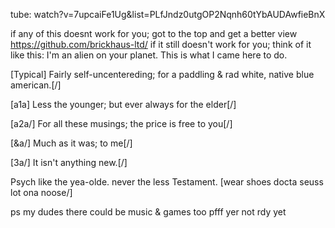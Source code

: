 tube: 
watch?v=7upcaiFe1Ug&list=PLfJndz0utgOP2Nqnh60tYbAUDAwfieBnX


if any of this doesnt work for you; got to the top and get a better view https://github.com/brickhaus-ltd/
if it still doesn't work for you; think of it like this: I'm an alien on your planet. This is what I came here to do.

[Typical] Fairly self-uncentereding; for a paddling & rad white, native blue american.[/]

[a1a] Less the younger; but ever always for the elder[/]

[a2a/] For all these musings; the price is free to you[/]

[&a/] Much as it was; to me[/]

[3a/] It isn't anything new.[/]

Psych like the yea-olde.
never the less Testament.
[wear shoes docta seuss lot ona noose/]


ps my dudes there could be music & games too pfff yer not rdy yet
